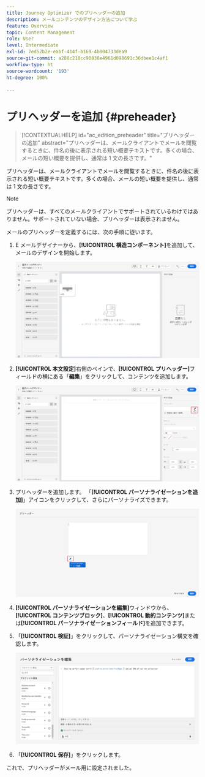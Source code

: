 ```yaml
---
title: Journey Optimizer でのプリヘッダーの追加
description: メールコンテンツのデザイン方法について学ぶ
feature: Overview
topic: Content Management
role: User
level: Intermediate
exl-id: 7ed52b2e-eabf-414f-b169-4b004733dea9
source-git-commit: a288c218cc90838e4961d098691c36dbee1c4af1
workflow-type: ht
source-wordcount: '193'
ht-degree: 100%

---
```


# プリヘッダーを追加 {#preheader}

>[!CONTEXTUALHELP]
>id="ac_edition_preheader"
>title="プリヘッダーの追加"
>abstract="プリヘッダーは、メールクライアントでメールを閲覧するときに、件名の後に表示される短い概要テキストです。多くの場合、メールの短い概要を提供し、通常は 1 文の長さです。"

プリヘッダーは、メールクライアントでメールを閲覧するときに、件名の後に表示される短い概要テキストです。多くの場合、メールの短い概要を提供し、通常は 1 文の長さです。

>[!NOTE]
>
>プリヘッダーは、すべてのメールクライアントでサポートされているわけではありません。サポートされていない場合、プリヘッダーは表示されません。

メールのプリヘッダーを定義するには、次の手順に従います。

1. E メールデザイナーから、**[!UICONTROL 構造コンポーネント]**&#x200B;を追加して、メールのデザインを開始します。

   ![](assets/preheader_1.png)

1. **[!UICONTROL 本文設定]**&#x200B;右側のペインで、**[!UICONTROL プリヘッダー]**&#x200B;フィールドの横にある「**編集**」をクリックして、コンテンツを追加します。

   ![](assets/preheader_2.png)

1. プリヘッダーを追加します。 「**[!UICONTROL パーソナライゼーションを追加]**」アイコンをクリックして、さらにパーソナライズできます。

   ![](assets/preheader_3.png)

1. **[!UICONTROL パーソナライゼーションを編集]**&#x200B;ウィンドウから、**[!UICONTROL コンテンツブロック]**、**[!UICONTROL 動的コンテンツ]**&#x200B;または&#x200B;**[!UICONTROL パーソナライゼーションフィールド]**&#x200B;を追加できます。

1. 「**[!UICONTROL 検証]**」をクリックして、パーソナライゼーション構文を確認します。

   ![](assets/preheader_4.png)

1. 「**[!UICONTROL 保存]**」をクリックします。

これで、プリヘッダーがメール用に設定されました。
